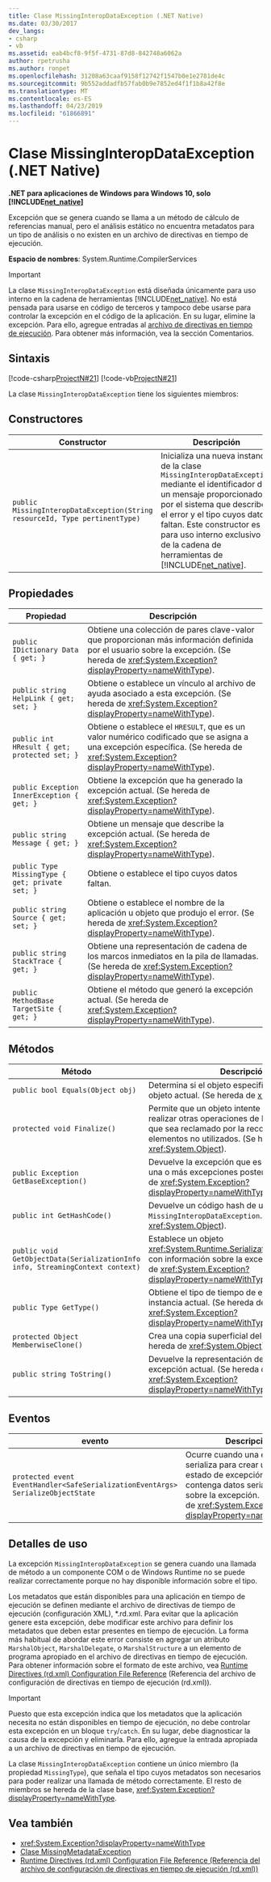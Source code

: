 ```yaml
---
title: Clase MissingInteropDataException (.NET Native)
ms.date: 03/30/2017
dev_langs:
- csharp
- vb
ms.assetid: eab4bcf8-9f5f-4731-87d8-842748a6062a
author: rpetrusha
ms.author: ronpet
ms.openlocfilehash: 31208a63caaf9158f12742f1547b0e1e2781de4c
ms.sourcegitcommit: 9b552addadfb57fab0b9e7852ed4f1f1b8a42f8e
ms.translationtype: MT
ms.contentlocale: es-ES
ms.lasthandoff: 04/23/2019
ms.locfileid: "61866891"
---
```

# <a name="missinginteropdataexception-class-net-native"></a>Clase MissingInteropDataException (.NET Native)
**.NET para aplicaciones de Windows para Windows 10, solo [!INCLUDE[net_native](../../../includes/net-native-md.md)]**  
  
 Excepción que se genera cuando se llama a un método de cálculo de referencias manual, pero el análisis estático no encuentra metadatos para un tipo de análisis o no existen en un archivo de directivas en tiempo de ejecución.  
  
 **Espacio de nombres**: System.Runtime.CompilerServices  
  
> [!IMPORTANT]
>  La clase `MissingInteropDataException` está diseñada únicamente para uso interno en la cadena de herramientas [!INCLUDE[net_native](../../../includes/net-native-md.md)]. No está pensada para usarse en código de terceros y tampoco debe usarse para controlar la excepción en el código de la aplicación. En su lugar, elimine la excepción. Para ello, agregue entradas al [archivo de directivas en tiempo de ejecución](../../../docs/framework/net-native/runtime-directives-rd-xml-configuration-file-reference.md). Para obtener más información, vea la sección Comentarios.  
  
## <a name="syntax"></a>Sintaxis  
 [!code-csharp[ProjectN#21](../../../samples/snippets/csharp/VS_Snippets_CLR/projectn/cs/missinginteropdataexception_syntax1.cs#21)]
 [!code-vb[ProjectN#21](../../../samples/snippets/visualbasic/VS_Snippets_CLR/projectn/vb/missinginteropdataexception_syntax1.vb#21)]  
  
 La clase `MissingInteropDataException` tiene los siguientes miembros:  
  
## <a name="constructors"></a>Constructores  
  
|Constructor|Descripción|  
|-----------------|-----------------|  
|`public MissingInteropDataException(String resourceId, Type pertinentType)`|Inicializa una nueva instancia de la clase `MissingInteropDataException` mediante el identificador de un mensaje proporcionado por el sistema que describe el error y el tipo cuyos datos faltan. Este constructor es para uso interno exclusivo de la cadena de herramientas de [!INCLUDE[net_native](../../../includes/net-native-md.md)].|  
  
## <a name="properties"></a>Propiedades  
  
|Propiedad|Descripción|  
|--------------|-----------------|  
|`public IDictionary Data { get; }`|Obtiene una colección de pares clave-valor que proporcionan más información definida por el usuario sobre la excepción. (Se hereda de <xref:System.Exception?displayProperty=nameWithType>).|  
|`public string HelpLink { get; set; }`|Obtiene o establece un vínculo al archivo de ayuda asociado a esta excepción. (Se hereda de <xref:System.Exception?displayProperty=nameWithType>).|  
|`public int HResult { get; protected set; }`|Obtiene o establece el `HRESULT`, que es un valor numérico codificado que se asigna a una excepción específica. (Se hereda de <xref:System.Exception?displayProperty=nameWithType>).|  
|`public Exception InnerException { get; }`|Obtiene la excepción que ha generado la excepción actual. (Se hereda de <xref:System.Exception?displayProperty=nameWithType>).|  
|`public string Message { get; }`|Obtiene un mensaje que describe la excepción actual. (Se hereda de <xref:System.Exception?displayProperty=nameWithType>).|  
|`public Type MissingType { get; private set; }`|Obtiene o establece el tipo cuyos datos faltan.|  
|`public string Source { get; set; }`|Obtiene o establece el nombre de la aplicación u objeto que produjo el error. (Se hereda de <xref:System.Exception?displayProperty=nameWithType>).|  
|`public string StackTrace { get; }`|Obtiene una representación de cadena de los marcos inmediatos en la pila de llamadas. (Se hereda de <xref:System.Exception?displayProperty=nameWithType>).|  
|`public MethodBase TargetSite { get; }`|Obtiene el método que generó la excepción actual. (Se hereda de <xref:System.Exception?displayProperty=nameWithType>).|  
  
## <a name="methods"></a>Métodos  
  
|Método|Descripción|  
|------------|-----------------|  
|`public bool Equals(Object obj)`|Determina si el objeto especificado es igual al objeto actual.  (Se hereda de <xref:System.Object>).|  
|`protected void Finalize()`|Permite que un objeto intente liberar recursos y realizar otras operaciones de limpieza antes de que sea reclamado por la recolección de elementos no utilizados. (Se hereda de <xref:System.Object>).|  
|`public Exception GetBaseException()`|Devuelve la excepción que es la causa raíz de una o más excepciones posteriores. (Se hereda de <xref:System.Exception?displayProperty=nameWithType>).|  
|`public int GetHashCode()`|Devuelve un código hash de una instancia de `MissingInteropDataException`.   (Se hereda de <xref:System.Object>).|  
|`public void GetObjectData(SerializationInfo info, StreamingContext context)`|Establece un objeto <xref:System.Runtime.Serialization.SerializationInfo> con información sobre la excepción.  (Se hereda de <xref:System.Exception?displayProperty=nameWithType>).|  
|`public Type GetType()`|Obtiene el tipo de tiempo de ejecución de la instancia actual. (Se hereda de <xref:System.Exception?displayProperty=nameWithType>).|  
|`protected Object MemberwiseClone()`|Crea una copia superficial del objeto actual. (Se hereda de <xref:System.Object>).|  
|`public string ToString()`|Devuelve la representación de cadena de la excepción actual. (Se hereda de <xref:System.Exception?displayProperty=nameWithType>).|  
  
## <a name="events"></a>Eventos  
  
|evento|Descripción|  
|-----------|-----------------|  
|`protected event EventHandler<SafeSerializationEventArgs> SerializeObjectState`|Ocurre cuando una excepción se serializa para crear un objeto de estado de excepción que contenga datos serializados sobre la excepción. (Se hereda de <xref:System.Exception?displayProperty=nameWithType>).|  
  
## <a name="usage-details"></a>Detalles de uso  
 La excepción `MissingInteropDataException` se genera cuando una llamada de método a un componente COM o de Windows Runtime no se puede realizar correctamente porque no hay disponible información sobre el tipo.  
  
 Los metadatos que están disponibles para una aplicación en tiempo de ejecución se definen mediante el archivo de directivas de tiempo de ejecución (configuración XML), *.rd.xml. Para evitar que la aplicación genere esta excepción, debe modificar este archivo para definir los metadatos que deben estar presentes en tiempo de ejecución. La forma más habitual de abordar este error consiste en agregar un atributo `MarshalObject`, `MarshalDelegate`, o `MarshalStructure` a un elemento de programa apropiado en el archivo de directivas en tiempo de ejecución. Para obtener información sobre el formato de este archivo, vea [Runtime Directives (rd.xml) Configuration File Reference](../../../docs/framework/net-native/runtime-directives-rd-xml-configuration-file-reference.md) (Referencia del archivo de configuración de directivas en tiempo de ejecución (rd.xml)).  
  
> [!IMPORTANT]
>  Puesto que esta excepción indica que los metadatos que la aplicación necesita no están disponibles en tiempo de ejecución, no debe controlar esta excepción en un bloque `try`/`catch`. En su lugar, debe diagnosticar la causa de la excepción y eliminarla. Para ello, agregue la entrada apropiada a un archivo de directivas en tiempo de ejecución.  
  
 La clase `MissingInteropDataException` contiene un único miembro (la propiedad `MissingType`), que señala el tipo cuyos metadatos son necesarios para poder realizar una llamada de método correctamente. El resto de miembros se hereda de la clase base, <xref:System.Exception?displayProperty=nameWithType>.  
  
## <a name="see-also"></a>Vea también

- <xref:System.Exception?displayProperty=nameWithType>
- [Clase MissingMetadataException](../../../docs/framework/net-native/missingmetadataexception-class-net-native.md)
- [Runtime Directives (rd.xml) Configuration File Reference (Referencia del archivo de configuración de directivas en tiempo de ejecución (rd.xml))](../../../docs/framework/net-native/runtime-directives-rd-xml-configuration-file-reference.md)
